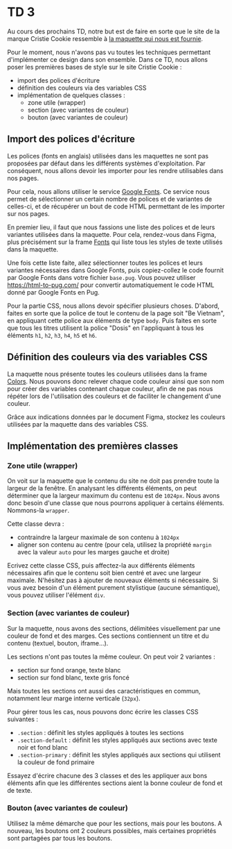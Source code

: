 # TD 3

Au cours des prochains TD, notre but est de faire en sorte que le site de la
marque Cristie Cookie ressemble à [la maquette qui nous est
fournie](https://www.figma.com/file/EXw4hlVqE6AYMY9d7Dhy5v/cristie-cookie?node-id=2%3A2).

Pour le moment, nous n'avons pas vu toutes les techniques permettant
d'implémenter ce design dans son ensemble. Dans ce TD, nous allons poser les
premières bases de style sur le site Cristie Cookie : 

* import des polices d'écriture
* définition des couleurs via des variables CSS
* implémentation de quelques classes :
  * zone utile (wrapper)
  * section (avec variantes de couleur)
  * bouton (avec variantes de couleur)

## Import des polices d'écriture

Les polices (fonts en anglais) utilisées dans les maquettes ne sont pas
proposées par défaut dans les différents systèmes d'exploitation. Par
conséquent, nous allons devoir les importer pour les rendre utilisables dans
nos pages.

Pour cela, nous allons utiliser le service [Google
Fonts](https://fonts.google.com/). Ce service nous permet de sélectionner un
certain nombre de polices et de variantes de celles-ci, et de récupérer un bout
de code HTML permettant de les importer sur nos pages.

En premier lieu, il faut que nous fassions une liste des polices et de leurs
variantes utilisées dans la maquette. Pour cela, rendez-vous dans Figma, plus
précisément sur la frame
[Fonts](https://www.figma.com/file/EXw4hlVqE6AYMY9d7Dhy5v/cristie-cookie?node-id=23%3A122)
qui liste tous les styles de texte utilisés dans la maquette.

Une fois cette liste faite, allez sélectionner toutes les polices et leurs
variantes nécessaires dans Google Fonts, puis copiez-collez le code fournit par
Google Fonts dans votre fichier `base.pug`. Vous pouvez utiliser
https://html-to-pug.com/ pour convertir automatiquement le code HTML donné par
Google Fonts en Pug.

Pour la partie CSS, nous allons devoir spécifier plusieurs choses. D'abord,
faites en sorte que la police de tout le contenu de la page soit "Be Vietnam",
en appliquant cette police aux éléments de type `body`. Puis faites en sorte
que tous les titres utilisent la police "Dosis" en l'appliquant à tous les
éléments `h1`, `h2`, `h3`, `h4`, `h5` et `h6`.

## Définition des couleurs via des variables CSS

La maquette nous présente toutes les couleurs utilisées dans la frame
[Colors](https://www.figma.com/file/EXw4hlVqE6AYMY9d7Dhy5v/cristie-cookie?node-id=25%3A123).
Nous pouvons donc relever chaque code couleur ainsi que son nom pour créer des
variables contenant chaque couleur, afin de ne pas nous répéter lors de
l'utilisation des couleurs et de faciliter le changement d'une couleur.

Grâce aux indications données par le document Figma, stockez les couleurs
utilisées par la maquette dans des variables CSS.

## Implémentation des premières classes

### Zone utile (wrapper)

On voit sur la maquette que le contenu du site ne doit pas prendre toute la
largeur de la fenêtre. En analysant les différents éléments, on peut déterminer
que la largeur maximum du contenu est de `1024px`. Nous avons donc besoin d'une
classe que nous pourrons appliquer à certains éléments. Nommons-la `wrapper`.

Cette classe devra : 

* contraindre la largeur maximale de son contenu à `1024px`
* aligner son contenu au centre (pour cela, utilisez la propriété `margin` avec la valeur `auto` pour les marges gauche et droite)

Ecrivez cette classe CSS, puis affectez-la aux différents éléments nécessaires
afin que le contenu soit bien centré et avec une largeur maximale. N'hésitez
pas à ajouter de nouveaux éléments si nécessaire. Si vous avez besoin d'un
élément purement stylistique (aucune sémantique), vous pouvez utiliser
l'élément `div`.

### Section (avec variantes de couleur)

Sur la maquette, nous avons des sections, délimitées visuellement par une
couleur de fond et des marges. Ces sections contiennent un titre et du contenu
(textuel, bouton, iframe...).

Les sections n'ont pas toutes la même couleur. On peut voir 2 variantes :

* section sur fond orange, texte blanc
* section sur fond blanc, texte gris foncé

Mais toutes les sections ont aussi des caractéristiques en commun, notamment
leur marge interne verticale (`32px`).

Pour gérer tous les cas, nous pouvons donc écrire les classes CSS suivantes : 

* `.section` : définit les styles appliqués à toutes les sections
* `.section-default` : définit les styles appliqués aux sections avec texte noir et fond blanc
* `.section-primary` : définit les styles appliqués aux sections qui utilisent la couleur de fond primaire

Essayez d'écrire chacune des 3 classes et des les appliquer aux bons éléments
afin que les différentes sections aient la bonne couleur de fond et de texte.

### Bouton (avec variantes de couleur)

Utilisez la même démarche que pour les sections, mais pour les boutons. A
nouveau, les boutons ont 2 couleurs possibles, mais certaines propriétés sont
partagées par tous les boutons.
